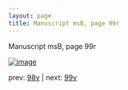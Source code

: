 ```yaml
---
layout: page
title: Manuscript msB, page 99r
---
```


Manuscript msB, page 99r

[![image](http://www.homermultitext.org/iipsrv?OBJ=IIP,1.0&FIF=/project/homer/pyramidal/deepzoom/hmt/vbbifolio/v1/vb_98v_99r.tif&WID=100&CVT=JPEG)](http://www.homermultitext.org/ict2/?urn=urn:cite2:hmt:vbbifolio.v1:vb_98v_99r)

prev:  [98v](../98v) | next:  [99v](../99v)

